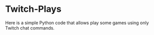 # Twitch-Plays
Here is a simple Python code that allows play some games using only Twitch chat commands.
